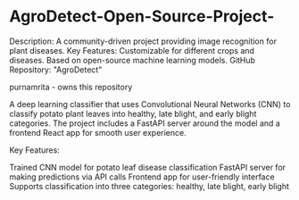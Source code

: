 # AgroDetect-Open-Source-Project-
Description: A community-driven project providing image recognition for plant diseases. Key Features: Customizable for different crops and diseases. Based on open-source machine learning models. GitHub Repository:  "AgroDetect" 

purnamrita - owns this repository

A deep learning classifier that uses Convolutional Neural Networks (CNN) to classify potato plant leaves into healthy, late blight, and early blight categories. The project includes a FastAPI server around the model and a frontend React app for smooth user experience.

Key Features:

Trained CNN model for potato leaf disease classification
FastAPI server for making predictions via API calls
Frontend app for user-friendly interface
Supports classification into three categories: healthy, late blight, early blight
